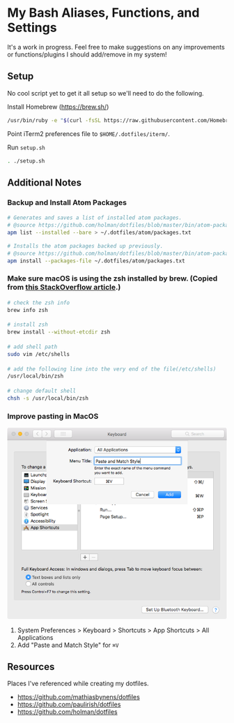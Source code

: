 # My Bash Aliases, Functions, and Settings

It's a work in progress. Feel free to make suggestions on any improvements or functions/plugins I should add/remove in my system!

## Setup

No cool script yet to get it all setup so we'll need to do the following.

Install Homebrew (https://brew.sh/)

```bash
/usr/bin/ruby -e "$(curl -fsSL https://raw.githubusercontent.com/Homebrew/install/master/install)"
```

Point iTerm2 preferences file to `$HOME/.dotfiles/iterm/`.

Run `setup.sh`

```bash
. ./setup.sh
```

## Additional Notes

### Backup and Install Atom Packages

```bash
# Generates and saves a list of installed atom packages.
# @source https://github.com/holman/dotfiles/blob/master/bin/atom-package-backup
apm list --installed --bare > ~/.dotfiles/atom/packages.txt
```

```bash
# Installs the atom packages backed up previously.
# @source https://github.com/holman/dotfiles/blob/master/bin/atom-package-install
apm install --packages-file ~/.dotfiles/atom/packages.txt
```

### Make sure macOS is using the zsh installed by brew. (Copied from [this StackOverflow article](https://stackoverflow.com/questions/17648621/how-do-i-update-zsh-to-the-latest-version).)

```bash
# check the zsh info
brew info zsh

# install zsh
brew install --without-etcdir zsh

# add shell path
sudo vim /etc/shells

# add the following line into the very end of the file(/etc/shells)
/usr/local/bin/zsh

# change default shell
chsh -s /usr/local/bin/zsh
```

### Improve pasting in MacOS

![Paste and Match Style](/assets/paste-screenshot.png)

1.  System Preferences > Keyboard > Shortcuts > App Shortcuts > All Applications
2.  Add "Paste and Match Style" for `⌘V`

## Resources

Places I've referenced while creating my dotfiles.

-   https://github.com/mathiasbynens/dotfiles
-   https://github.com/paulirish/dotfiles
-   https://github.com/holman/dotfiles
